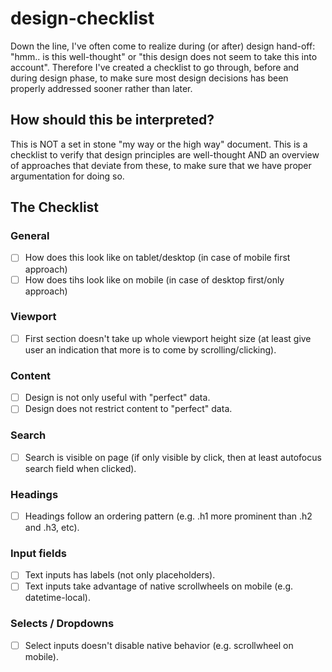 # design-checklist
Down the line, I've often come to realize during (or after) design hand-off: "hmm.. is this well-thought" or "this design does not seem to take this into account". Therefore I've created a checklist to go through, before and during design phase, to make sure most design decisions has been properly addressed sooner rather than later.

## How should this be interpreted?
This is NOT a set in stone "my way or the high way" document. This is a checklist to verify that design principles are well-thought AND an overview of approaches that deviate from these, to make sure that we have proper argumentation for doing so.

## The Checklist

### General
- [ ] How does this look like on tablet/desktop (in case of mobile first approach)
- [ ] How does tihs look like on mobile (in case of desktop first/only approach)

### Viewport
- [ ] First section doesn't take up whole viewport height size (at least give user an indication that more is to come by scrolling/clicking).

### Content
- [ ] Design is not only useful with "perfect" data.
- [ ] Design does not restrict content to "perfect" data.

### Search
- [ ] Search is visible on page (if only visible by click, then at least autofocus search field when clicked).

### Headings
- [ ] Headings follow an ordering pattern (e.g. .h1 more prominent than .h2 and .h3, etc).

### Input fields
- [ ] Text inputs has labels (not only placeholders).
- [ ] Text inputs take advantage of native scrollwheels on mobile (e.g. datetime-local).

### Selects / Dropdowns
- [ ] Select inputs doesn't disable native behavior (e.g. scrollwheel on mobile).
